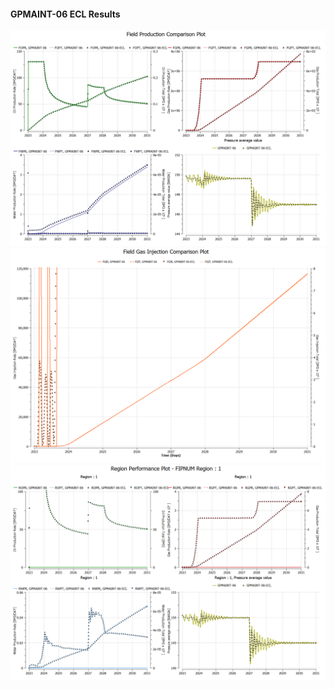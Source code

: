 #### GPMAINT-06 ECL Results

![](ECL/GPMAINT-06-Field_Production_Comparison_Plot.png)
![](ECL/GPMAINT-06-Field_Gas_Injection_Comparison_Plot.png)
![](ECL/GPMAINT-06-Region_Performance_Plot_FIPNUM_Region_1.png)
